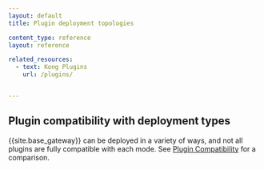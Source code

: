 ```yaml
---
layout: default
title: Plugin deployment topologies

content_type: reference
layout: reference

related_resources:
  - text: Kong Plugins
    url: /plugins/


---
```


## Plugin compatibility with deployment types

{{site.base_gateway}} can be deployed in a variety of ways, and not all plugins
are fully compatible with each mode. See [Plugin Compatibility](/hub/plugins/compatibility#plugin-compatibility)
for a comparison.
